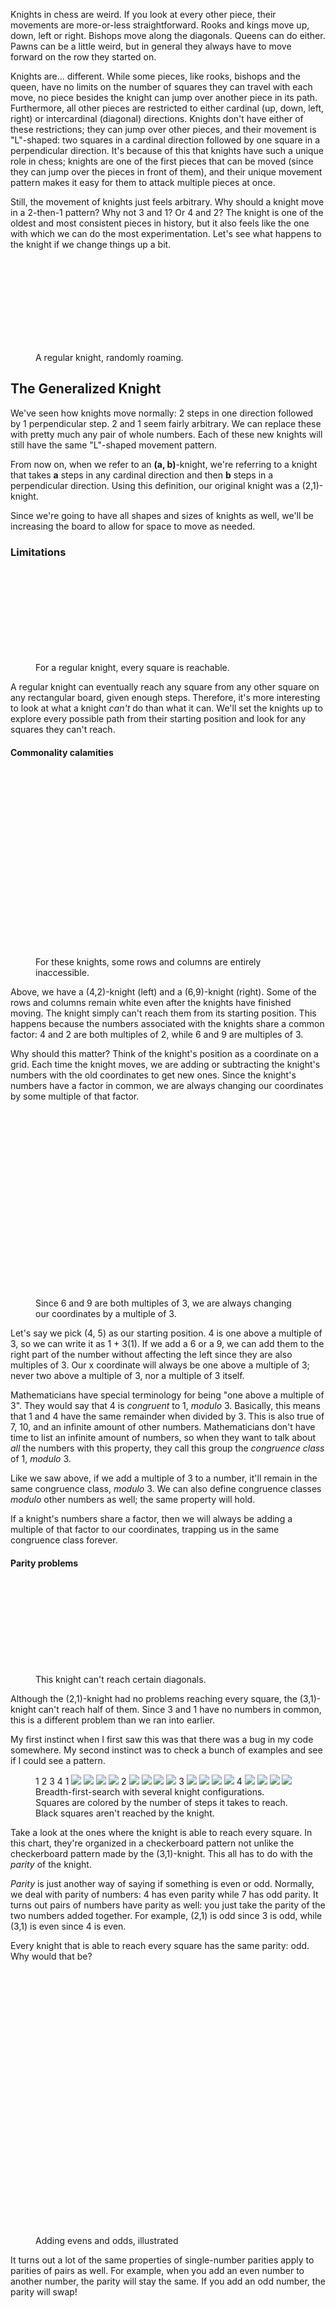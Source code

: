 Knights in chess are weird. If you look at every other piece, their movements are more-or-less straightforward.
Rooks and kings move up, down, left or right. Bishops move along the diagonals.
Queens can do either. Pawns can be a little weird, but in general they always have to move forward on the row they started on. 

Knights are... different. While some pieces, like rooks, bishops and the queen, have no limits on the number of
squares they can travel with each move, no piece besides the knight can jump over another piece in its path. Furthermore, all other 
pieces are restricted to either cardinal (up, down, left, right) or intercardinal (diagonal)
directions. Knights don't have either of these restrictions; they can jump over other pieces, and their
movement is "L"-shaped: two squares in a cardinal direction followed by one square in a perpendicular 
direction. It's because of this that knights have such a unique role in chess; knights are one of the 
first pieces that can be moved (since they can jump over the pieces in front of them), and their unique 
movement pattern makes it easy for them to attack multiple pieces at once.

Still, the movement of knights just feels arbitrary. Why should a knight move in a 2-then-1 pattern? Why not 3 
and 1? Or 4 and 2? The knight is one of the oldest and most consistent pieces in history, but it also 
feels like the one with which we can do the most experimentation. Let's see what happens to the knight if 
we change things up a bit.

<figure>
<svg id='knight-intro-animation'></svg>
<figcaption>A regular knight, randomly roaming.</figcaption>
</figure>

## The Generalized Knight

We've seen how knights move normally: 2 steps in one direction followed by 1 perpendicular 
step. 2 and 1 seem fairly arbitrary. We can replace these with pretty much any pair of whole numbers.
Each of these new knights will still have the same "L"-shaped movement pattern.

From now on, when we refer to an **(a, b)**-knight, we're referring to a knight that takes **a** steps 
in any cardinal direction and then **b** steps in a perpendicular direction. 
Using this definition, our original knight was a (2,1)-knight.

Since we're going to have all shapes and sizes of knights as well, we'll be increasing the board to allow for space to move as needed.

### Limitations

<figure>
<svg id='2-1-knight-bfs'></svg>
<figcaption>For a regular knight, every square is reachable.</figcaption>
</figure>

A regular knight can eventually reach any square from any other square on any rectangular board, given enough steps.
Therefore, it's more interesting to look at what a knight *can't* do than what it can. We'll set the knights up to explore
every possible path from their starting position and look for any squares they can't reach.

#### Commonality calamities

<figure>
<svg id='common-4-2-knight-bfs'></svg>
<svg id='common-6-9-knight-bfs'></svg>
<figcaption>For these knights, some rows and columns are entirely inaccessible.</figcaption>
</figure>

Above, we have a (4,2)-knight (left) and a (6,9)-knight (right). Some of the rows and columns remain white even after the knights have finished moving. The knight simply can't reach them from its starting position. This happens because the numbers associated with the knights share a common factor: 4 and 2 are both multiples of 2, while 6 and 9 are multiples of 3. 

Why should this matter? Think of the knight's position as a coordinate on a grid. Each time the knight moves, we are adding or subtracting the knight's numbers with the old coordinates to get new ones. Since the knight's numbers have a factor in common, we are always changing our coordinates by some multiple of that factor.

<figure>
<div class='stacked-knight-graphics'>
<svg id='common-6-9-rw'></svg>
<svg id='common-6-9-rw-text'></svg>
</div>
<figcaption>Since 6 and 9 are both multiples of 3, we are always changing our coordinates by a multiple of 3.</figcaption>
</figure>

Let's say we pick (4, 5) as our starting position. 4 is one above a multiple of 3, so we can write it as 1 + 3(1). If we add a 6 or a 9, we can add them to the right part of the number without affecting the left since they are also multiples of 3. Our x coordinate will always be one above a multiple of 3; never two above a multiple of 3, nor a multiple of 3 itself.

Mathematicians have special terminology for being "one above a multiple of 3". They would say that 4 is *congruent* to 1, *modulo* 3. Basically, this means that 1 and 4 have the same remainder when divided by 3. This is also true of 7, 10, and an infinite amount of other numbers. Mathematicians don't have time to list an infinite amount of numbers, so when they want to talk about *all* the numbers with this property, they call this group the *congruence class* of 1, *modulo* 3. 

Like we saw above, if we add a multiple of 3 to a number, it'll remain in the same congruence class, *modulo* 3. We can also define congruence classes *modulo* other numbers as well; the same property will hold.

If a knight's numbers share a factor, then we will always be adding a multiple of that factor to our coordinates, trapping us in the same congruence class forever.

#### Parity problems

<figure>
<svg id='parity-3-1-knight-bfs'></svg>
<figcaption>This knight can't reach certain diagonals.</figcaption>
</figure>

Although the (2,1)-knight had no problems reaching every square, the (3,1)-knight can't reach half of them. Since 3 and 1 have no numbers in common, this is a different problem than we ran into earlier.

My first instinct when I first saw this was that there was a bug in my code somewhere. My second instinct was to check a bunch of examples and see if I could see a pattern.

<figure>
<div id='parity-grid'>
    <span></span>
    <span>1</span>
    <span>2</span>
    <span>3</span>
    <span>4</span>
    <span>1</span>
    <img src="/images/knight/1-1.png"></img>
    <img src="/images/knight/1-2.png"></img>
    <img src="/images/knight/1-3.png"></img>
    <img src="/images/knight/1-4.png"></img>
    <span>2</span>
    <img src="/images/knight/1-2.png"></img>
    <img src="/images/knight/2-2.png"></img>
    <img src="/images/knight/2-3.png"></img>
    <img src="/images/knight/2-4.png"></img>
    <span>3</span>
    <img src="/images/knight/1-3.png"></img>
    <img src="/images/knight/2-3.png"></img>
    <img src="/images/knight/3-3.png"></img>
    <img src="/images/knight/3-4.png"></img>
    <span>4</span>
    <img src="/images/knight/1-4.png"></img>
    <img src="/images/knight/2-4.png"></img>
    <img src="/images/knight/3-4.png"></img>
    <img src="/images/knight/4-4.png"></img>
</div>
<figcaption>Breadth-first-search with several knight configurations. Squares are colored by the number of steps it takes to reach. Black squares aren't reached by the knight.</figcaption>
</figure>

Take a look at the ones where the knight is able to reach every square. In this chart, they're organized in a checkerboard pattern not unlike the checkerboard pattern made by the (3,1)-knight. This all has to do with the *parity* of the knight.

*Parity* is just another way of saying if something is even or odd. Normally, we deal with parity of numbers: 4 has even parity while 7 has odd parity. It turns out pairs of numbers have parity as well: you just take the parity of the two numbers added together. For example, (2,1) is odd since 3 is odd, while (3,1) is even since 4 is even.

Every knight that is able to reach every square has the same parity: odd. Why would that be?

<figure>
<svg viewBox="0 0 100 100">

</svg>
<figcaption>Adding evens and odds, illustrated</figcaption>
</figure>

It turns out a lot of the same properties of single-number parities apply to parities of pairs as well. For example, when you add an even number to another number, the parity will stay the same. If you add an odd number, the parity will swap!

<figure>
<svg id='parity-2-1-rw'></svg>
<svg id='parity-3-1-rw'></svg>
<figcaption>Odd squares are colored red while even squares are blue. A (2,1)-knight (left) can reach both even and odd squares, while the (3,1)-knight (right) is stuck with even ones.</figcaption>
</figure>

This is a clue as to why knights with odd parity can reach more squares than even-parity knights. Odd parity knights swap the parity of the coordinate with each move, so we can reach both even and odd squares regardless of where we start. With even knights, on the other hand, we are stuck on the same parity as we started with.

#### Claustrophobic concerns

<figure>
<svg id='5-2-knight-bfs'></svg>
<svg id='8-17-knight-bfs'></svg>
<figcaption>These knights have inaccessible squares in the middle.</figcaption>
</figure>

Everything we've talked about to this point would hold true regardless of the board size. But in some situations, we get interesting patterns if the knight is just a little too big for the board. In these cases, squares in the middle become impossible to reach because the knight can't maneuver tightly enough in the small spaces.

I don't have any insight for the mathematical reason behind this one. If you have any ideas, let me know!

The animations are reminiscent of the [bouncing DVD logo](https://www.youtube.com/watch?v=QOtuX0jL85Y), though.

### Fixing Limitations (TODO)

<figure>
<svg id='fix-4-2'></svg>
<svg id='fix-3-1'></svg>
<svg id='fix-5-2'></svg>
<figcaption>It's all fixed!</figcaption>
</figure>

### Visualizations


